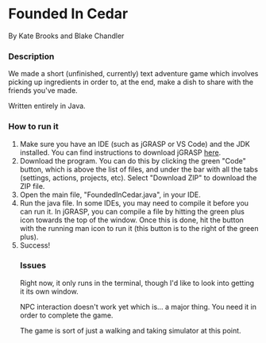 <h1>Founded In Cedar</h1>
By Kate Brooks and Blake Chandler

<h3> Description </h3>
We made a short (unfinished, currently) text adventure game which involves picking up ingredients in order to, at the end, make a dish to share with the friends you've made.

Written entirely in Java.

<h3> How to run it </h3>
<ol>
  <li>Make sure you have an IDE (such as jGRASP or VS Code) and the JDK installed. You can find instructions to download jGRASP <a href="https://courses.cs.washington.edu/courses/cse14x/software2-openJDK/">here</a>.</li>
  <li>Download the program. You can do this by clicking the green "Code" button, which is above the list of files, and under the bar with all the tabs (settings, actions, projects, etc). Select "Download ZIP" to download the ZIP file.</li>
  <li>Open the main file, "FoundedInCedar.java", in your IDE.</li>
  <li>Run the java file. In some IDEs, you may need to compile it before you can run it. In jGRASP, you can compile a file by hitting the green plus icon towards the top of the window. Once this is done, hit the button with the running man icon to run it (this button is to the right of the green plus).</li>
  <li>Success!</li>

<h3> Issues </h3>
Right now, it only runs in the terminal, though I'd like to look into getting it its own window.

NPC interaction doesn't work yet which is... a major thing. You need it in order to complete the game.
  
The game is sort of just a walking and taking simulator at this point.
